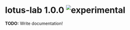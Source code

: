 
# lotus-lab 1.0.0 ![experimental](https://img.shields.io/badge/stability-experimental-EC5315.svg?style=flat)

**TODO:** Write documentation!
